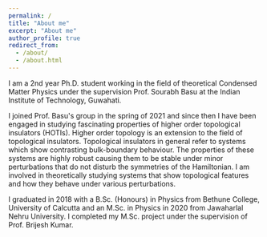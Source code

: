 ```yaml
---
permalink: /
title: "About me"
excerpt: "About me"
author_profile: true
redirect_from: 
  - /about/
  - /about.html
---
```



I am a 2nd year Ph.D. student working in the field of theoretical Condensed Matter Physics under the supervision Prof. Sourabh Basu at the Indian Institute of Technology, Guwahati.

I joined Prof. Basu's group in the spring of 2021 and since then I have been engaged in studying fascinating properties of higher order topological insulators (HOTIs). Higher order topology is an extension to the field of topological insulators. Topological insulators in general refer to systems which show contrasting bulk-boundary behaviour. The properties of these systems are highly robust causing them to be stable under minor perturbations that do not disturb the symmetries of the Hamiltonian. I am involved in theoretically studying systems that show topological features and how they behave under various perturbations.

I graduated in 2018 with a B.Sc. (Honours) in Physics from Bethune College, University of Calcutta and an M.Sc. in Physics in 2020 from Jawaharlal Nehru University. I completed my M.Sc. project under the supervision of Prof. Brijesh Kumar.  
